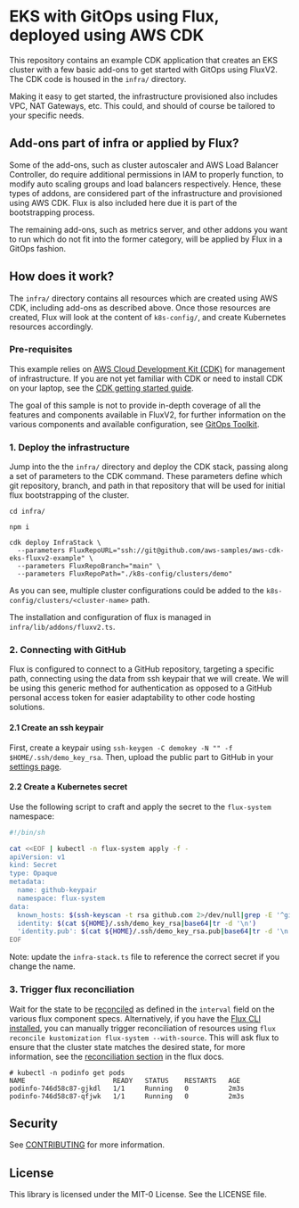 # EKS with GitOps using Flux, deployed using AWS CDK

This repository contains an example CDK application that creates an EKS cluster with a few basic
add-ons to get started with GitOps using FluxV2. The CDK code is housed in the `infra/` directory.

Making it easy to get started, the infrastructure provisioned also includes VPC, NAT Gateways, etc.
This could, and should of course be tailored to your specific needs.

## Add-ons part of infra or applied by Flux?

Some of the add-ons, such as cluster autoscaler and AWS Load Balancer Controller, do require
additional permissions in IAM to properly function, to modify auto scaling groups and load balancers
respectively. Hence, these types of addons, are considered part of the infrastructure and
provisioned using AWS CDK. Flux is also included here due it is part of the bootstrapping process.

The remaining add-ons, such as metrics server, and other addons you want to run which do not fit
into the former category, will be applied by Flux in a GitOps fashion.

## How does it work?

The `infra/` directory contains all resources which are created using AWS CDK, including add-ons as
described above. Once those resources are created, Flux will look at the content of `k8s-config/`,
and create Kubernetes resources accordingly.

### Pre-requisites

This example relies on [AWS Cloud Development Kit (CDK)](https://aws.amazon.com/cdk/) for management
of infrastructure. If you are not yet familiar with CDK or need to install CDK on your laptop, see
the [CDK getting started guide](https://docs.aws.amazon.com/cdk/latest/guide/getting_started.html).

The goal of this sample is not to provide in-depth coverage of all the features and components
available in FluxV2, for further information on the various components and available configuration,
see [GitOps Toolkit](https://toolkit.fluxcd.io/).

### 1. Deploy the infrastructure

Jump into the the `infra/` directory and deploy the CDK stack, passing along a set of parameters to
the CDK command. These parameters define which git repository, branch, and path in that repository
that will be used for initial flux bootstrapping of the cluster.

```shell
cd infra/

npm i

cdk deploy InfraStack \
  --parameters FluxRepoURL="ssh://git@github.com/aws-samples/aws-cdk-eks-fluxv2-example" \
  --parameters FluxRepoBranch="main" \
  --parameters FluxRepoPath="./k8s-config/clusters/demo"
```

As you can see, multiple cluster configurations could be added to the `k8s-config/clusters/<cluster-name>` path.

The installation and configuration of flux is managed in `infra/lib/addons/fluxv2.ts`.

### 2. Connecting with GitHub

Flux is configured to connect to a GitHub repository, targeting a specific path, connecting using
the data from ssh keypair that we will create. We will be using this generic method for
authentication as opposed to a GitHub personal access token for easier adaptability to other code
hosting solutions.

#### 2.1 Create an ssh keypair

First, create a keypair using `ssh-keygen -C demokey -N "" -f $HOME/.ssh/demo_key_rsa`. Then, upload
the public part to GitHub in your [settings page](https://github.com/settings/keys).

#### 2.2 Create a Kubernetes secret

Use the following script to craft and apply the secret to the `flux-system` namespace:

```bash
#!/bin/sh

cat <<EOF | kubectl -n flux-system apply -f -
apiVersion: v1
kind: Secret
type: Opaque
metadata:
  name: github-keypair
  namespace: flux-system
data:
  known_hosts: $(ssh-keyscan -t rsa github.com 2>/dev/null|grep -E '^github\.com'|base64|tr -d '\n')
  identity: $(cat ${HOME}/.ssh/demo_key_rsa|base64|tr -d '\n')
  'identity.pub': $(cat ${HOME}/.ssh/demo_key_rsa.pub|base64|tr -d '\n')
EOF
```

Note: update the `infra-stack.ts` file to reference the correct secret if you change the name.

### 3. Trigger flux reconciliation

Wait for the state to be [reconciled](https://toolkit.fluxcd.io/core-concepts/#reconciliation) as
defined in the `interval` field on the various flux component specs.
Alternatively, if you have the [Flux CLI installed](https://toolkit.fluxcd.io/guides/installation/#install-the-flux-cli),
you can manually trigger reconciliation of resources using
`flux reconcile kustomization flux-system --with-source`. This will ask flux to ensure that the
cluster state matches the desired state, for more information, see the
[reconciliation section](https://toolkit.fluxcd.io/core-concepts/#reconciliation) in the flux docs.

```shell
# kubectl -n podinfo get pods
NAME                      READY   STATUS    RESTARTS   AGE
podinfo-746d58c87-gjkdl   1/1     Running   0          2m3s
podinfo-746d58c87-qfjwk   1/1     Running   0          2m3s
```

## Security

See [CONTRIBUTING](CONTRIBUTING.md) for more information.

## License

This library is licensed under the MIT-0 License. See the LICENSE file.

